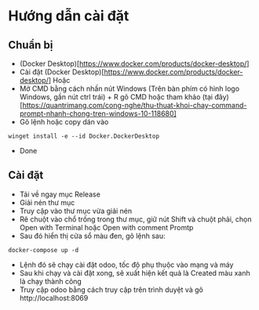 # Hướng dẫn cài đặt

## Chuẩn bị

- (Docker Desktop)[https://www.docker.com/products/docker-desktop/]
- Cài đặt (Docker Desktop)[https://www.docker.com/products/docker-desktop/]
  Hoặc
- Mở CMD bằng cách nhấn nút Windows (Trên bàn phím có hình logo Windows, gần nút ctrl trái) + R gõ CMD hoặc tham khảo (tại đây)[https://quantrimang.com/cong-nghe/thu-thuat-khoi-chay-command-prompt-nhanh-chong-tren-windows-10-118680]
- Gõ lệnh hoặc copy dán vào

```
winget install -e --id Docker.DockerDesktop
```

- Done

## Cài đặt

- Tải về ngay mục Release
- Giải nén thư mục
- Truy cập vào thư mục vừa giải nén
- Rê chuột vào chổ trống trong thư mục, giữ nút Shift và chuột phải, chọn Open with Terminal hoặc Open with comment Promtp
- Sau đó hiển thị cửa sổ màu đen, gõ lệnh sau:

```
docker-compose up -d
```

- Lệnh đó sẽ chạy cài đặt odoo, tốc độ phụ thuộc vào mạng và máy
- Sau khi chạy và cài đặt xong, sẽ xuất hiện kết quả là Created màu xanh là chạy thành công
- Truy cập odoo bằng cách truy cập trên trình duyệt và gõ http://localhost:8069
